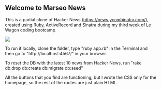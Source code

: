 ## Welcome to Marseo News

This is a partial clone of Hacker News (https://news.ycombinator.com/), created using Ruby, ActiveRecord and Sinatra during my third week of Le Wagon coding bootcamp.

![](marseo-news-scrolling.gif)

To run it locally, clone the folder, type "ruby app.rb" in the Terminal and then go to "http://localhost:4567/" in your browser.

To reset the DB with the latest 10 news from Hacker News, run "rake db:drop db:create db:migrate db:seed"

All the buttons that you find are functioning, but I wrote the CSS only for the homepage, so the rest of the routes are just plain HTML.
